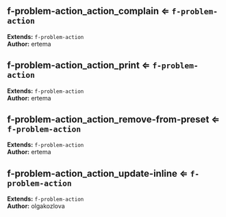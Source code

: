 <a name="module_f-problem-action_action_complain"></a>

## f-problem-action_action_complain ⇐ <code>f-problem-action</code>
**Extends:** <code>f-problem-action</code>  
**Author:** ertema  

<a name="module_f-problem-action_action_print"></a>

## f-problem-action_action_print ⇐ <code>f-problem-action</code>
**Extends:** <code>f-problem-action</code>  
**Author:** ertema  

<a name="module_f-problem-action_action_remove-from-preset"></a>

## f-problem-action_action_remove-from-preset ⇐ <code>f-problem-action</code>
**Extends:** <code>f-problem-action</code>  
**Author:** ertema  

<a name="module_f-problem-action_action_update-inline"></a>

## f-problem-action_action_update-inline ⇐ <code>f-problem-action</code>
**Extends:** <code>f-problem-action</code>  
**Author:** olgakozlova  
